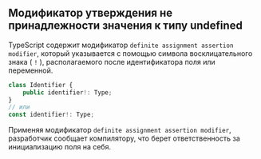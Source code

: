 
## Модификатор утверждения не принадлежности значения к типу undefined

TypeScript содержит модификатор `definite assignment assertion modifier`, который указывается с помощью символа восклицательного знака ( `!` ), располагаемого после идентификатора поля или переменной.

```ts
class Identifier {
	public identifier!: Type;
}
// или
const identifier!: Type;
```

Применяя модификатор `definite assignment assertion modifier`, разработчик сообщает компилятору, что берет ответственность за инициализацию поля на себя.